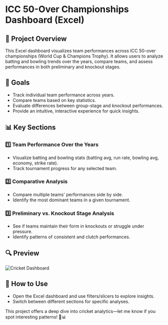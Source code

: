 # ICC 50-Over Championships Dashboard (Excel)

## 📌 Project Overview
This Excel dashboard visualizes team performances across ICC 50-over championships (World Cup & Champions Trophy). It allows users to analyze batting and bowling trends over the years, compare teams, and assess performances in both preliminary and knockout stages.

## 🎯 Goals
- Track individual team performance across years.
- Compare teams based on key statistics.
- Evaluate differences between group-stage and knockout performances.
- Provide an intuitive, interactive experience for quick insights.

## 📊 Key Sections
### 1️⃣ Team Performance Over the Years
   - Visualize batting and bowling stats (batting avg, run rate, bowling avg, economy, strike rate).
   - Track tournament progress for any selected team.

### 2️⃣ Comparative Analysis
   - Compare multiple teams' performances side by side.
   - Identify the most dominant teams in a given tournament.

### 3️⃣ Preliminary vs. Knockout Stage Analysis
   - See if teams maintain their form in knockouts or struggle under pressure.
   - Identify patterns of consistent and clutch performances.

## 🔍 Preview
![Cricket Dashboard](https://github.com/user-attachments/assets/2cc71ce0-aea0-4773-83b4-406fafc63a85)

## 📂 How to Use
- Open the Excel dashboard and use filters/slicers to explore insights.
- Switch between different sections for specific analyses.

This project offers a deep dive into cricket analytics—let me know if you spot interesting patterns! 🏏📊
